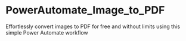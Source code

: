 # PowerAutomate_Image_to_PDF
Effortlessly convert images to PDF for free and without limits using this simple Power Automate workflow
